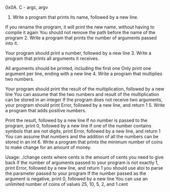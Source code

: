 0x0A. C - argc, argv

1. Write a program that prints its name, followed by a new line.

If you rename the program, it will print the new name, without having to compile it again
You should not remove the path before the name of the program
2. Write a program that prints the number of arguments passed into it.

Your program should print a number, followed by a new line
3. Write a program that prints all arguments it receives.

All arguments should be printed, including the first one
Only print one argument per line, ending with a new line
4. Write a program that multiplies two numbers.

Your program should print the result of the multiplication, followed by a new line
You can assume that the two numbers and result of the multiplication can be stored in an integer
If the program does not receive two arguments, your program should print Error, followed by a new line, and return 1
5. Write a program that adds positive numbers.

Print the result, followed by a new line
If no number is passed to the program, print 0, followed by a new line
If one of the number contains symbols that are not digits, print Error, followed by a new line, and return 1
You can assume that numbers and the addition of all the numbers can be stored in an int
6. Write a program that prints the minimum number of coins to make change for an amount of money.

Usage: ./change cents
where cents is the amount of cents you need to give back
if the number of arguments passed to your program is not exactly 1, print Error, followed by a new line, and return 1
you should use atoi to parse the parameter passed to your program
If the number passed as the argument is negative, print 0, followed by a new line
You can use an unlimited number of coins of values 25, 10, 5, 2, and 1 cent
